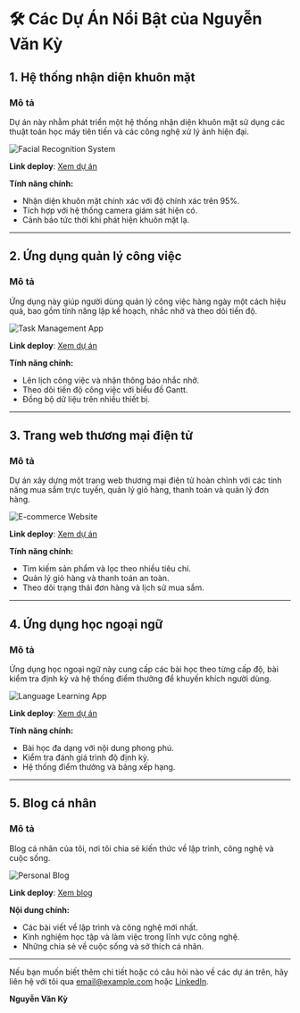 # 🛠️ Các Dự Án Nổi Bật của Nguyễn Văn Kỳ

## 1. Hệ thống nhận diện khuôn mặt

### Mô tả

Dự án này nhằm phát triển một hệ thống nhận diện khuôn mặt sử dụng các thuật toán học máy tiên tiến và các công nghệ xử lý ảnh hiện đại.

![Facial Recognition System](https://your-image-link.com/facial-recognition.jpg)

**Link deploy**: [Xem dự án](https://your-deployment-link.com/facial-recognition)

**Tính năng chính:**

- Nhận diện khuôn mặt chính xác với độ chính xác trên 95%.
- Tích hợp với hệ thống camera giám sát hiện có.
- Cảnh báo tức thời khi phát hiện khuôn mặt lạ.

---

## 2. Ứng dụng quản lý công việc

### Mô tả

Ứng dụng này giúp người dùng quản lý công việc hàng ngày một cách hiệu quả, bao gồm tính năng lập kế hoạch, nhắc nhở và theo dõi tiến độ.

![Task Management App](https://your-image-link.com/task-management.jpg)

**Link deploy**: [Xem dự án](https://your-deployment-link.com/task-management)

**Tính năng chính:**

- Lên lịch công việc và nhận thông báo nhắc nhở.
- Theo dõi tiến độ công việc với biểu đồ Gantt.
- Đồng bộ dữ liệu trên nhiều thiết bị.

---

## 3. Trang web thương mại điện tử

### Mô tả

Dự án xây dựng một trang web thương mại điện tử hoàn chỉnh với các tính năng mua sắm trực tuyến, quản lý giỏ hàng, thanh toán và quản lý đơn hàng.

![E-commerce Website](https://your-image-link.com/e-commerce.jpg)

**Link deploy**: [Xem dự án](https://your-deployment-link.com/e-commerce)

**Tính năng chính:**

- Tìm kiếm sản phẩm và lọc theo nhiều tiêu chí.
- Quản lý giỏ hàng và thanh toán an toàn.
- Theo dõi trạng thái đơn hàng và lịch sử mua sắm.

---

## 4. Ứng dụng học ngoại ngữ

### Mô tả

Ứng dụng học ngoại ngữ này cung cấp các bài học theo từng cấp độ, bài kiểm tra định kỳ và hệ thống điểm thưởng để khuyến khích người dùng.

![Language Learning App](https://your-image-link.com/language-learning.jpg)

**Link deploy**: [Xem dự án](https://your-deployment-link.com/language-learning)

**Tính năng chính:**

- Bài học đa dạng với nội dung phong phú.
- Kiểm tra đánh giá trình độ định kỳ.
- Hệ thống điểm thưởng và bảng xếp hạng.

---

## 5. Blog cá nhân

### Mô tả

Blog cá nhân của tôi, nơi tôi chia sẻ kiến thức về lập trình, công nghệ và cuộc sống.

![Personal Blog](https://your-image-link.com/personal-blog.jpg)

**Link deploy**: [Xem blog](https://your-deployment-link.com/personal-blog)

**Nội dung chính:**

- Các bài viết về lập trình và công nghệ mới nhất.
- Kinh nghiệm học tập và làm việc trong lĩnh vực công nghệ.
- Những chia sẻ về cuộc sống và sở thích cá nhân.

---

Nếu bạn muốn biết thêm chi tiết hoặc có câu hỏi nào về các dự án trên, hãy liên hệ với tôi qua [email@example.com](mailto:email@example.com) hoặc [LinkedIn](https://linkedin.com/in/your-profile).

**Nguyễn Văn Kỳ**
